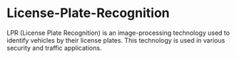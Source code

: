 # License-Plate-Recognition
LPR (License Plate Recognition) is an image-processing technology used to identify vehicles by their license plates. This technology is used in various security and traffic applications.
